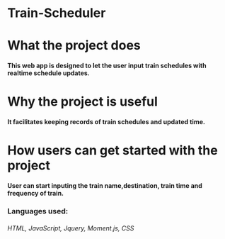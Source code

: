 # Train-Scheduler
<h1>What the project does</h1>
<h4>This web app is designed to let the user input train schedules with realtime schedule updates.</h4>

<h1>Why the project is useful</h1>
<h4>It facilitates keeping records of train schedules and updated time.</h4>

<h1>How users can get started with the project</h1>
<h4> User can start inputing the train name,destination, train time and frequency of train.

<h3> Languages used: </h3>
<h6> HTML, JavaScript, Jquery, Moment.js, CSS</h6>